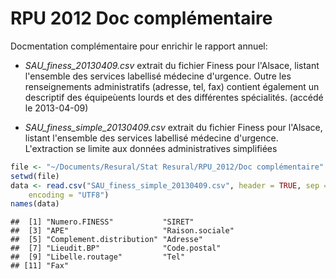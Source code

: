 RPU 2012 Doc complémentaire
========================================================

Docmentation complémentaire pour enrichir le rapport annuel:

- *SAU_finess_20130409.csv* extrait du fichier Finess pour l'Alsace, listant l'ensemble des services labellisé médecine d'urgence. Outre les renseignements administratifs (adresse, tel, fax) contient également un descriptif des équipeùents lourds et des différentes spécialités. (accédé le 2013-04-09)

- *SAU_finess_simple_20130409.csv*  extrait du fichier Finess pour l'Alsace, listant l'ensemble des services labellisé médecine d'urgence. L'extraction se limite aux données administratives simplifiées

```r
file <- "~/Documents/Resural/Stat Resural/RPU_2012/Doc complémentaire"
setwd(file)
data <- read.csv("SAU_finess_simple_20130409.csv", header = TRUE, sep = ";", 
    encoding = "UTF8")
names(data)
```

```
##  [1] "Numero.FINESS"           "SIRET"                  
##  [3] "APE"                     "Raison.sociale"         
##  [5] "Complement.distribution" "Adresse"                
##  [7] "Lieudit.BP"              "Code.postal"            
##  [9] "Libelle.routage"         "Tel"                    
## [11] "Fax"
```

